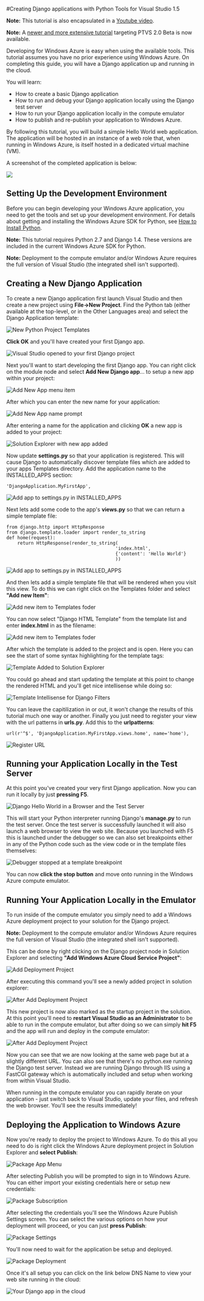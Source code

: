 <properties linkid="develop-python-django-with-visual-studio" urlDisplayName="Django with Visual Studio" pageTitle="Django with Visual Studio (Python) - Windows Azure tutorial" metaKeywords="Azure Django web app, Azure Django virtual machine" metaDescription="A tutorial that teaches you how to build a Django web application hosted in a Windows Azure virtual machine." metaCanonical="" disqusComments="1" umbracoNaviHide="0" />



#Creating Django applications with Python Tools for Visual Studio 1.5

**Note:** This tutorial is also encapsulated in a [Youtube video](http://www.youtube.com/watch?v=UsLti4KlgAY).

**Note:** A [newer and more extensive tutorial][] targeting PTVS 2.0 Beta is now available.

Developing for Windows Azure is easy when using the available tools.
This tutorial assumes you have no prior experience using Windows Azure.
On completing this guide, you will have a Django application up and running in the cloud.

You will learn:

-   How to create a basic Django application
-   How to run and debug your Django application locally using the Django test server
-   How to run your Django application locally in the compute emulator
-   How to publish and re-publish your application to Windows Azure.

By following this tutorial, you will build a simple Hello World web
application. The application will be hosted in an instance of a web role
that, when running in Windows Azure, is itself hosted in a dedicated
virtual machine (VM).

A screenshot of the completed application is below:

![](../Media/ptvs-dj-FirstAppInCloud.png)

<div chunk="../../Shared/Chunks/create-account-note.md" />

## <a id="setup"> </a>Setting Up the Development Environment

Before you can begin developing your Windows Azure application, you need to get the tools and set up your development environment. For details about getting and installing the Windows Azure SDK for Python, see [How to Install Python][].

**Note:** This tutorial requires Python 2.7 and Django 1.4. These versions are included in the current Windows Azure SDK for Python.

**Note:** Deployment to the compute emulator and/or Windows Azure requires the full version of Visual Studio (the integrated shell isn't supported).

## Creating a New Django Application

To create a new Django application first launch Visual Studio and then create a new project using **File->New Project**.  Find the Python tab (either available at the top-level, or in the Other Languages area) and select the Django Application template:



![New Python Project Templates](../Media/ptvs-dj-NewProject.png)



**Click OK** and you'll have created your first Django app.


![Visual Studio opened to your first Django project](../Media/ptvs-dj-FirstProject.png)

Next you'll want to start developing the first Django app.  You can right click on the module node and select **Add New Django app**... to setup a new app within your project:

![Add New App menu item](../Media/ptvs-dj-AddNewApp.png)

After which you can enter the new name for your application:

![Add New App name prompt](../Media/ptvs-dj-AddNewAppPrompt.png)

After entering a name for the application and clicking **OK** a new app is added to your project:

![Solution Explorer with new app added](../Media/ptvs-dj-MyFirstApp.png)

Now update **settings.py** so that your application is registered.  This will cause Django to automatically discover template files which are added to your apps Templates directory. Add the application name to the INSTALLED_APPS section:

	'DjangoApplication.MyFirstApp',

![Add app to settings.py in INSTALLED_APPS](../Media/ptvs-dj-InstallApp.png)

Next lets add some code to the app's **views.py** so that we can return a simple template file:

	from django.http import HttpResponse
	from django.template.loader import render_to_string
	def home(request):
		return HttpResponse(render_to_string(
											'index.html',
											{'content': 'Hello World'}
											))


![Add app to settings.py in INSTALLED_APPS](../Media/ptvs-dj-FirstView.png)

And then lets add a simple template file that will be rendered when you visit this view.  To do this we can right click on the Templates folder and select **"Add new Item"**:

![Add new item to Templates foder](../Media/ptvs-dj-AddFirstTemplate.png)

You can now select "Django HTML Template" from the template list and enter **index.html** in as the filename:

![Add new item to Templates foder](../Media/ptvs-dj-NewDjangoTemplate.png)

After which the template is added to the project and is open.  Here you can see the start of some syntax highlighting for the template tags:

![Template Added to Solution Explorer](../Media/ptvs-dj-TemplateAdded.png)

You could go ahead and start updating the template at this point to change the rendered HTML and you'll get nice intellisense while doing so:

![Template Intellisense for Django Filters](../Media/ptvs-dj-TemplateIntellisense.png)

You can leave the capitilization in or out, it won't change the results of this tutorial much one way or another.  Finally you just need to register your view with the url patterns in **urls.py**.  Add this to the **urlpatterns**:

	url(r'^$', 'DjangoApplication.MyFirstApp.views.home', name='home'),

![Register URL](../Media/ptvs-dj-RegisterUrl.png)

## Running your Application Locally in the Test Server

At this point you've created your very first Django application.  Now you can run it locally by just **pressing F5**.  

![Django Hello World in a Browser and the Test Server](../Media/ptvs-dj-DjangoHelloWorldTestServer.png)

This will start your Python interpreter running Django's **manage.py** to run the test server.  Once the test server is successfully launched it will also launch a web browser to view the web site.  Because you launched with F5 this is launched under the debugger so we can also set breakpoints either in any of the Python code such as the view code or in the template files themselves:

![Debugger stopped at a template breakpoint](../Media/ptvs-dj-TemplateBreakpoint.png)

You can now **click the stop button** and move onto running in the Windows Azure compute emulator.

## Running Your Application Locally in the Emulator	

To run inside of the compute emulator you simply need to add a Windows Azure deployment project to your solution for the Django project.  

**Note:** Deployment to the compute emulator and/or Windows Azure requires the full version of Visual Studio (the integrated shell isn't supported).

This can be done by right clicking on the Django project node in Solution Explorer and selecting **"Add Windows Azure Cloud Service Project"**:

![Add Deployment Project](../Media/ptvs-dj-AddDeploymentProject.png)

After executing this command you'll see a newly added project in solution explorer:

![After Add Deployment Project](../Media/ptvs-dj-AfterDeployProjAdded.png)

This new project is now also marked as the startup project in the solution.  At this point you'll need to **restart Visual Studio as an Administrator** to be able to run in the compute emulator, but after doing so we can simply **hit F5** and the app will run and deploy in the compute emulator:

![After Add Deployment Project](../Media/ptvs-dj-ComputeEmulator.png)

Now you can see that we are now looking at the same web page but at a slightly different URL.  You can also see that there's no python.exe running the Django test server.  Instead we are running Django through IIS using a FastCGI gateway which is automatically included and setup when working from within Visual Studio.  

When running in the compute emulator you can rapidly iterate on your application - just switch back to Visual Studio, update your files, and refresh the web browser.  You'll see the results immediately!

## Deploying the Application to Windows Azure

Now you're ready to deploy the project to Windows Azure. To do this all you need to do is right click the Windows Azure deployment project in Solution Explorer and **select Publish**:

![Package App Menu](../Media/ptvs-dj-publish1.png)

After selecting Publish you will be prompted to sign in to Windows Azure.  You can either import your existing credentials here or setup new credentials:

![Package Subscription](../Media/ptvs-dj-publish2.png)

After selecting the credentials you'll see the Windows Azure Publish Settings screen.  You can select the various options on how your deployment will proceed, or you can just **press Publish**:

![Package Settings](../Media/ptvs-dj-publish3.png)

You'll now need to wait for the application be setup and deployed.

![Package Deployment](../Media/ptvs-dj-publish4.png)

Once it's all setup you can click on the link below DNS Name to view your web site running in the cloud:


![Your Django app in the cloud](../Media/ptvs-dj-FirstAppInCloud.png)


[How to Install Python]: ../commontasks/how-to-install-python.md
[newer and more extensive tutorial]: ./django-tutorial.md

